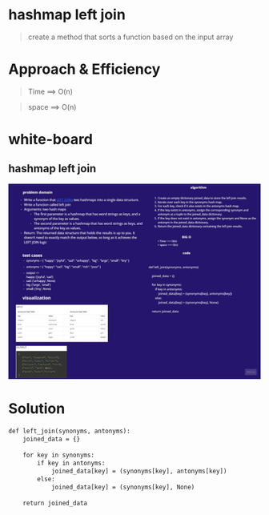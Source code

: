# hashmap left join

> create a method that sorts a function based on the input array

# Approach & Efficiency

> Time ==> O(n)

> space ==> O(n)

# white-board

## hashmap left join
![hashmap left join ](.//hashmap%20left%20join.jpg)


# Solution 

    def left_join(synonyms, antonyms):
        joined_data = {}

        for key in synonyms:
            if key in antonyms:
                joined_data[key] = (synonyms[key], antonyms[key])
            else:
                joined_data[key] = (synonyms[key], None)

        return joined_data